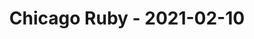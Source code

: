 ---
layout: post
title: Chicago Ruby - 2021-02-10
datetime: 2021-02-10 19:00:00.000000000 -05:00
name: Chicago Ruby
external_url: https://www.meetup.com/ChicagoRuby/events/xlfgcryccdbnb/
year_month: 2021-02
---